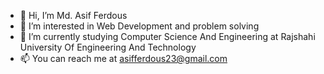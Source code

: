 - 👋 Hi, I’m Md. Asif Ferdous
- 👀 I’m interested in Web Development and problem solving
- 🌱 I’m currently studying Computer Science And Engineering at Rajshahi University Of Engineering And Technology
- 📫 You can reach me at asifferdous23@gmail.com

<!---
AFK247/AFK247 is a ✨ special ✨ repository because its `README.md` (this file) appears on your GitHub profile.
You can click the Preview link to take a look at your changes.
--->
